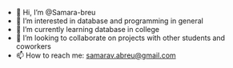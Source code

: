 - 👋 Hi, I’m @Samara-breu
- 👀 I’m interested in database and programming in general
- 🌱 I’m currently learning database in college
- 💞️ I’m looking to collaborate on projects with other students and coworkers
- 📫 How to reach me: samarav.abreu@gmail.com

<!---
Samara-breu/Samara-breu is a ✨ special ✨ repository because its `README.md` (this file) appears on your GitHub profile.
You can click the Preview link to take a look at your changes.
--->
